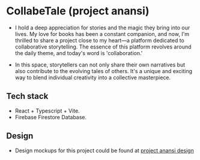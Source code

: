 # CollabeTale (project anansi)
- I hold a deep appreciation for stories and the magic they bring into our lives. My love for books has been a constant companion, and now, I'm thrilled to share a project close to my heart—a platform dedicated to collaborative storytelling. The essence of this platform revolves around the daily theme, and today's word is 'collaboration.'

- In this space, storytellers can not only share their own narratives but also contribute to the evolving tales of others. It's a unique and exciting way to blend individual creativity into a collective masterpiece.

## Tech stack
- React + Typescript + Vite.
- Firebase Firestore Database.

## Design
- Design mockups for this project could be found at [project anansi design](https://www.figma.com/file/ZuNp3tAbQ1vaKNw55AWXx4/Project-anansi?type=design&node-id=0%3A1&mode=design&t=UUlSuhHz9yzgxzSi-1)

